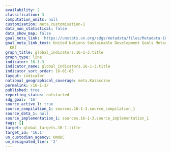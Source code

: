 ```yaml
---
availability: 2
classification: 3
computation_units: null
customisation: meta.customisation-1
data_non_statistical: false
data_show_map: false
goal_meta_link: 'https://unstats.un.org/sdgs/metadata/files/Metadata-16-01-03.pdf '
goal_meta_link_text: United Nations Sustainable Development Goals Metadata (PDF 217
  KB)
graph_title: global_indicators.16-1-3.title
graph_type: line
indicator: 16.1.3
indicator_name: global_indicators.16-1-3.title
indicator_sort_order: 16-01-03
layout: indicator
national_geographical_coverage: meta.Казахстан
permalink: /16-1-3/
published: true
reporting_status: notstarted
sdg_goal: '16'
source_active_1: true
source_compilation_1: sources.16-1-3.source_compilation_1
source_data_1: null
source_implementation_1: sources.16-1-3.source_implementation_1
tags: []
target: global_targets.16-1.title
target_id: '16.1'
un_custodian_agency: UNODC
un_designated_tier: '2'
---
```

